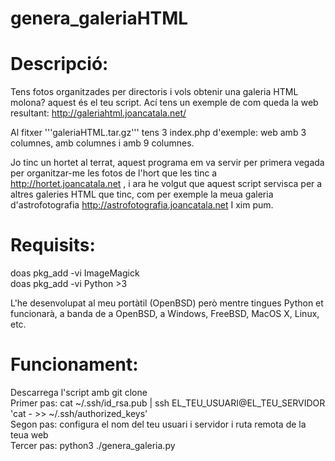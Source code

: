 genera_galeriaHTML
==========================

Descripció:
==========================
Tens fotos organitzades per directoris i vols obtenir una galeria HTML molona? aquest és el teu script. Ací tens un exemple de com queda la web resultant: http://galeriahtml.joancatala.net/

Al fitxer '''galeriaHTML.tar.gz''' tens 3 index.php d'exemple: web amb 3 columnes, amb columnes i amb 9 columnes.

Jo tinc un hortet al terrat, aquest programa em va servir per primera vegada per organitzar-me les fotos de l'hort
que les tinc a http://hortet.joancatala.net , i ara he volgut que aquest script servisca per a altres
galeries HTML que tinc, com per exemple la meua galeria d'astrofotografia http://astrofotografia.joancatala.net
I xim pum.

Requisits:
==========================
doas pkg_add -vi ImageMagick  
doas pkg_add -vi Python >3

L'he desenvolupat al meu portàtil (OpenBSD) però mentre tingues Python et funcionarà, a banda de a OpenBSD, a 
Windows, FreeBSD, MacOS X, Linux, etc. 

Funcionament:
==========================
Descarrega l'script amb git clone  
Primer pas:  cat ~/.ssh/id_rsa.pub | ssh EL_TEU_USUARI@EL_TEU_SERVIDOR 'cat - >> ~/.ssh/authorized_keys'  
Segon pas: configura el nom del teu usuari i servidor i ruta remota de la teua web  
Tercer pas: python3 ./genera_galeria.py  
